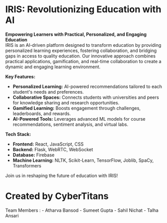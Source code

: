 # IRIS: Revolutionizing Education with AI

**Empowering Learners with Practical, Personalized, and Engaging Education**  
IRIS is an AI-driven platform designed to transform education by providing personalized learning experiences, fostering collaboration, and bridging gaps in access to quality education. Our innovative approach combines practical applications, gamification, and real-time collaboration to create a dynamic and engaging learning environment.

**Key Features:**
- **Personalized Learning:** AI-powered recommendations tailored to each student's needs and preferences.
- **Collaborative Spaces:** Connects students with universities and peers for knowledge sharing and research opportunities.
- **Gamified Learning:** Boosts engagement through challenges, leaderboards, and rewards.
- **AI-Powered Tools:** Leverages advanced ML models for course recommendations, sentiment analysis, and virtual labs.

**Tech Stack:**
- **Frontend:** React, JavaScript, CSS
- **Backend:** Flask, WebRTC, WebSocket
- **Database:** Firebase
- **Machine Learning:** NLTK, Scikit-Learn, TensorFlow, Joblib, SpaCy, Transformers

Join us in reshaping the future of education with IRIS!

# Created by CyberTitans 
Team Members :
    - Atharva Bansod
    - Sumeet Gupta
    - Sahil Nichat
    - Talha Ansari
